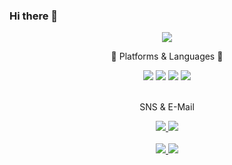 ### Hi there 👋
<div align=center>
        <img src="https://capsule-render.vercel.app/api?type=transparent&text=[NAEUN's%20Github]&animation=twinkling&fontSize=90&fontColor=f7e600" />

</div>
<div align=center>
        <p>💪 Platforms & Languages 💪</p>
</div>
<div align="center">
        <img src="https://img.shields.io/badge/Java-007396?style=flat&logo=Conda-Forge&logoColor=white" />
        <img src="https://img.shields.io/badge/C++-00599C?style=flat&logo=cplusplus&logoColor=white" />
        <img src="https://img.shields.io/badge/C-A8B9CC?style=flat&logo=c&logoColor=white" />
        <img src="https://img.shields.io/badge/Python-3776AB?style=flat&logo=python&logoColor=white" />
</div>
<br>
<div align=center>
        <p> SNS & E-Mail </p>
</div>
<div align=center>
        <a href="mailto::kkkne1017@naver.com">
                <img src="https://img.shields.io/badge/Mail-30B980?style=flat&logo=Gmail&logoColor=white" />
        </a>
        <a href="https://betteree.tistory.com/">
                <img src="https://img.shields.io/badge/Tistroy-000000?style=flat&logo=tistory&logoColor=white" />

</div>
<div align=center>
        <br>
<img src="https://github-readme-stats.vercel.app/api/top-langs/?username=betteree&layout=compact">
<img src="https://github-readme-stats.vercel.app/api?username=betteree&show_icons=true">

